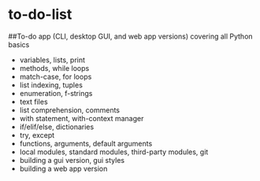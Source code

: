 ﻿# to-do-list

##To-do app (CLI, desktop GUI, and web app versions) covering all Python basics

- variables, lists, print
- methods, while loops
- match-case, for loops
- list indexing, tuples
- enumeration, f-strings
- text files
- list comprehension, comments
- with statement, with-context manager
- if/elif/else, dictionaries
- try, except
- functions, arguments, default arguments
- local modules, standard modules, third-party modules, git
- building a gui version, gui styles
- building a web app version
